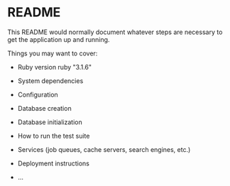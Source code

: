 # README

This README would normally document whatever steps are necessary to get the
application up and running.

Things you may want to cover:

- Ruby version
  ruby "3.1.6"

- System dependencies

- Configuration

- Database creation

- Database initialization

- How to run the test suite

- Services (job queues, cache servers, search engines, etc.)

- Deployment instructions

- ...
